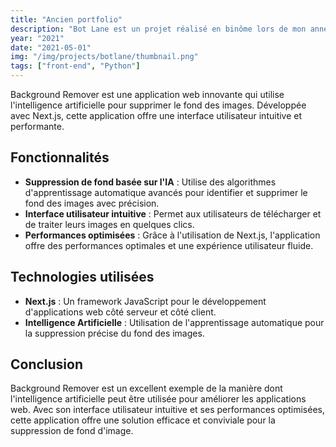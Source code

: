 ```yaml
---
title: "Ancien portfolio"
description: "Bot Lane est un projet réalisé en binôme lors de mon année de première au lycée. Ce projet consistait en la création d'un bot Discord, ainsi que d'un site web pour le présenter. Le bot que nous avons créé avait pour but d'automatiser certaines taches sur le serveur Discord auquel il était associé, telles que la modération des messages, il permettait également de jouer à de petits jeux ou créer des équipes aléatoires par exemple."
year: "2021"
date: "2021-05-01"
img: "/img/projects/botlane/thumbnail.png"
tags: ["front-end", "Python"] 
---
```


Background Remover est une application web innovante qui utilise l'intelligence artificielle pour supprimer le fond des images. Développée avec Next.js, cette application offre une interface utilisateur intuitive et performante.

## Fonctionnalités

- **Suppression de fond basée sur l'IA** : Utilise des algorithmes d'apprentissage automatique avancés pour identifier et supprimer le fond des images avec précision.
- **Interface utilisateur intuitive** : Permet aux utilisateurs de télécharger et de traiter leurs images en quelques clics.
- **Performances optimisées** : Grâce à l'utilisation de Next.js, l'application offre des performances optimales et une expérience utilisateur fluide.

## Technologies utilisées

- **Next.js** : Un framework JavaScript pour le développement d'applications web côté serveur et côté client.
- **Intelligence Artificielle**  : Utilisation de l'apprentissage automatique pour la suppression précise du fond des images.

## Conclusion

Background Remover est un excellent exemple de la manière dont l'intelligence artificielle peut être utilisée pour améliorer les applications web. Avec son interface utilisateur intuitive et ses performances optimisées, cette application offre une solution efficace et conviviale pour la suppression de fond d'image.
